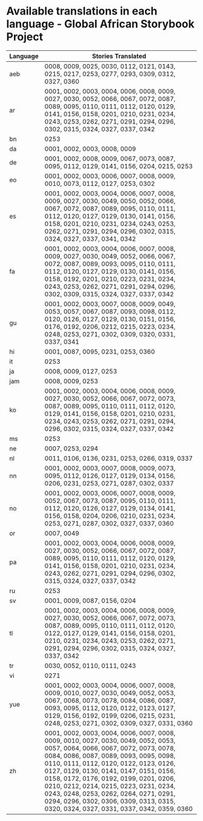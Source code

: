 # Available translations in each language - Global African Storybook Project

Language | Stories Translated
-------- | ------------
aeb | 0008, 0009, 0025, 0030, 0112, 0121, 0143, 0215, 0217, 0253, 0277, 0293, 0309, 0312, 0327, 0360
ar | 0001, 0002, 0003, 0004, 0006, 0008, 0009, 0027, 0030, 0052, 0066, 0067, 0072, 0087, 0089, 0095, 0110, 0111, 0112, 0120, 0129, 0141, 0156, 0158, 0201, 0210, 0231, 0234, 0243, 0253, 0262, 0271, 0291, 0294, 0296, 0302, 0315, 0324, 0327, 0337, 0342
bn | 0253
da | 0001, 0002, 0003, 0008, 0009
de | 0001, 0002, 0008, 0009, 0067, 0073, 0087, 0095, 0112, 0129, 0141, 0156, 0204, 0215, 0253
eo | 0001, 0002, 0003, 0006, 0007, 0008, 0009, 0010, 0073, 0112, 0127, 0253, 0302
es | 0001, 0002, 0003, 0004, 0006, 0007, 0008, 0009, 0027, 0030, 0049, 0050, 0052, 0066, 0067, 0072, 0087, 0089, 0095, 0110, 0111, 0112, 0120, 0127, 0129, 0130, 0141, 0156, 0158, 0201, 0210, 0231, 0234, 0243, 0253, 0262, 0271, 0291, 0294, 0296, 0302, 0315, 0324, 0327, 0337, 0341, 0342
fa | 0001, 0002, 0003, 0004, 0006, 0007, 0008, 0009, 0027, 0030, 0049, 0052, 0066, 0067, 0072, 0087, 0089, 0093, 0095, 0110, 0111, 0112, 0120, 0127, 0129, 0130, 0141, 0156, 0158, 0192, 0201, 0210, 0223, 0231, 0234, 0243, 0253, 0262, 0271, 0291, 0294, 0296, 0302, 0309, 0315, 0324, 0327, 0337, 0342
gu | 0001, 0002, 0003, 0007, 0008, 0009, 0049, 0053, 0057, 0067, 0087, 0093, 0098, 0112, 0120, 0126, 0127, 0129, 0130, 0151, 0156, 0176, 0192, 0206, 0212, 0215, 0223, 0234, 0248, 0253, 0271, 0302, 0309, 0320, 0331, 0337, 0341
hi | 0001, 0087, 0095, 0231, 0253, 0360
it | 0253
ja | 0008, 0009, 0127, 0253
jam | 0008, 0009, 0253
ko | 0001, 0002, 0003, 0004, 0006, 0008, 0009, 0027, 0030, 0052, 0066, 0067, 0072, 0073, 0087, 0089, 0095, 0110, 0111, 0112, 0120, 0129, 0141, 0156, 0158, 0201, 0210, 0231, 0234, 0243, 0253, 0262, 0271, 0291, 0294, 0296, 0302, 0315, 0324, 0327, 0337, 0342
ms | 0253
ne | 0007, 0253, 0294
nl | 0011, 0106, 0136, 0231, 0253, 0266, 0319, 0337
nn | 0001, 0002, 0003, 0007, 0008, 0009, 0073, 0095, 0112, 0126, 0127, 0129, 0134, 0156, 0206, 0231, 0253, 0271, 0287, 0302, 0337
no | 0001, 0002, 0003, 0006, 0007, 0008, 0009, 0052, 0067, 0073, 0087, 0095, 0110, 0111, 0112, 0120, 0126, 0127, 0129, 0134, 0141, 0156, 0158, 0204, 0206, 0210, 0231, 0234, 0253, 0271, 0287, 0302, 0327, 0337, 0360
or | 0007, 0049
pa | 0001, 0002, 0003, 0004, 0006, 0008, 0009, 0027, 0030, 0052, 0066, 0067, 0072, 0087, 0089, 0095, 0110, 0111, 0112, 0120, 0129, 0141, 0156, 0158, 0201, 0210, 0231, 0234, 0243, 0262, 0271, 0291, 0294, 0296, 0302, 0315, 0324, 0327, 0337, 0342
ru | 0253
sv | 0001, 0009, 0087, 0156, 0204
tl | 0001, 0002, 0003, 0004, 0006, 0008, 0009, 0027, 0030, 0052, 0066, 0067, 0072, 0073, 0087, 0089, 0095, 0110, 0111, 0112, 0120, 0122, 0127, 0129, 0141, 0156, 0158, 0201, 0210, 0231, 0234, 0243, 0253, 0262, 0271, 0291, 0294, 0296, 0302, 0315, 0324, 0327, 0337, 0342
tr | 0030, 0052, 0110, 0111, 0243
vi | 0271
yue | 0001, 0002, 0003, 0004, 0006, 0007, 0008, 0009, 0010, 0027, 0030, 0049, 0052, 0053, 0067, 0068, 0073, 0078, 0084, 0086, 0087, 0093, 0095, 0112, 0120, 0122, 0123, 0127, 0129, 0156, 0192, 0199, 0206, 0215, 0231, 0248, 0253, 0271, 0302, 0309, 0327, 0331, 0360
zh | 0001, 0002, 0003, 0004, 0006, 0007, 0008, 0009, 0010, 0027, 0030, 0049, 0052, 0053, 0057, 0064, 0066, 0067, 0072, 0073, 0078, 0084, 0086, 0087, 0089, 0093, 0095, 0098, 0110, 0111, 0112, 0120, 0122, 0123, 0126, 0127, 0129, 0130, 0141, 0147, 0151, 0156, 0158, 0172, 0176, 0192, 0199, 0201, 0206, 0210, 0212, 0214, 0215, 0223, 0231, 0234, 0243, 0248, 0253, 0262, 0264, 0271, 0291, 0294, 0296, 0302, 0306, 0309, 0313, 0315, 0320, 0324, 0327, 0331, 0337, 0342, 0359, 0360
